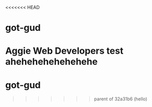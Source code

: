 <<<<<<< HEAD
# got-gud
Aggie Web Developers test ahehehehehehehehe
=======
# got-gud
>>>>>>> parent of 32a31b6 (hello)
